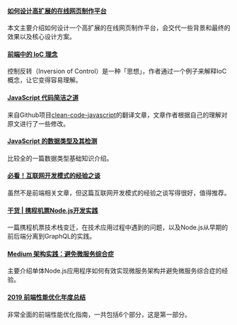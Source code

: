 
#### [如何设计高扩展的在线网页制作平台](https://www.infoq.cn/article/A4610ba*mtsd2Jr5leHV)
本文主要介绍如何设计一个高扩展的在线网页制作平台，会交代一些背景和最终的效果以及核心设计方案。

#### [前端中的 IoC 理念](https://mp.weixin.qq.com/s/gMlJAOtFgUU1EqMbLAy35Q)
控制反转（Inversion of Control）是一种「思想」，作者通过一个例子来解释IoC概念，让它变得容易理解。

#### [JavaScript 代码简洁之道](https://juejin.im/post/5c24b7a851882509a76875e8)
来自Github项目[clean-code-javascript](https://github.com/ryanmcdermott/clean-code-javascript)的翻译文章，文章作者根据自己的理解对原文进行了一些修改。

#### [JavaScript 的数据类型及其检测](https://mp.weixin.qq.com/s/l4U4lVt_sz7lqT43aTuaTA)
比较全的一篇数据类型基础知识介绍。

#### [必看！互联网开发模式的经验之谈](https://segmentfault.com/a/1190000017846590)
虽然不是前端相关文章，但这篇互联网开发模式的经验之谈写得很好，值得推荐。

#### [干货 | 携程机票Node.js开发实践](https://mp.weixin.qq.com/s/mCOHF2MMIOD4QZJzyfi7Vw)
一篇携程机票技术栈变迁，在技术应用过程中遇到的问题，以及Node.js从早期的前后端分离到GraphQL的实践。

#### [Medium 架构实践：避免微服务综合症](https://www.infoq.cn/article/fv8tgq0VBeoToVT*TKy8)
主要介绍单体Node.js应用程序如何有效实现微服务架构并避免微服务综合症的经验。

#### [2019 前端性能优化年度总结](https://github.com/xitu/gold-miner/blob/master/TODO1/front-end-performance-checklist-2019-pdf-pages-1.md)
非常全面的前端性能优化指南，一共包括6个部分，这是第一部分。